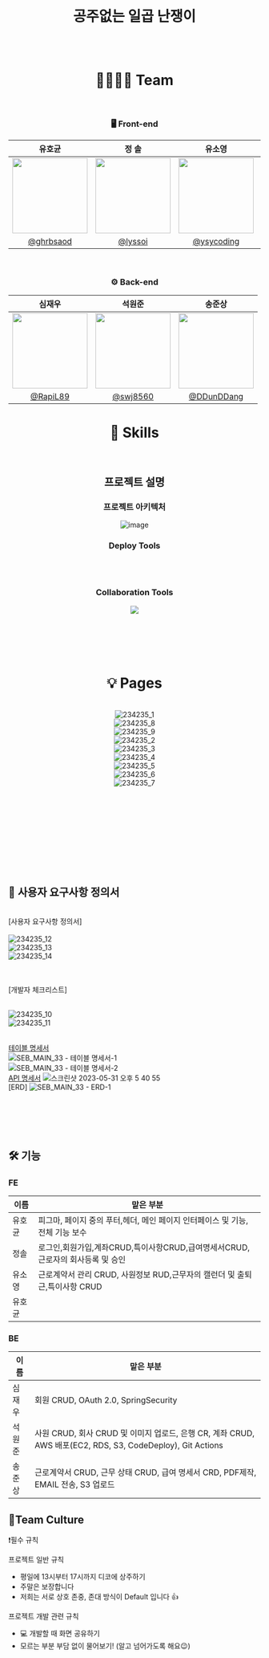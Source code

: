 <div align="center">

# 공주없는 일곱 난쟁이

<br>
<br>


# 👨‍👩‍👦‍👦 Team

<br />


### 🖥 Front-end
|유호균|정 솔|유소영|김영택|
|:-:|:-:|:-:|:-:|
|<img src="https://avatars.githubusercontent.com/u/74657430?v=4" width=150>|<img src="https://i.imgur.com/FHz0HxW.png" width=150>|<img src="https://user-images.githubusercontent.com/114140840/234771212-e9aa7466-7197-4d9a-8322-3849a36786a0.png" width=150>|<img src="https://avatars.githubusercontent.com/u/74657430?v=4" width=150>|
|[@ghrbsaod](https://github.com/ghrbsaod)|[@lyssoi](https://github.com/lyssoi)|[@ysycoding](https://github.com/ghrbsaod)|[@ghrbsaod](https://github.com/ghrbsaod)

  
  
  
<br>

### ⚙️ Back-end
|심재우|석원준|송준상|
|:-:|:-:|:-:|
|<img src="https://i.imgur.com/6rizOL2.png" width=150>|<img src="https://i.imgur.com/VxPdMLO.png" width=150>|<img src="https://avatars.githubusercontent.com/u/74657430?v=4" width=150>|
|[@RapiL89](https://github.com/RapiL89)|[@swj8560](https://github.com/swj8560)|[@DDunDDang](https://github.com/DDunDDang)|
  
  
  
  
   
# 🔎 Skills

<br />

## 프로젝트 설명
### 프로젝트 아키텍처
![image](https://github.com/codestates-seb/seb43_main_033/assets/120348865/1f85e57c-2715-417f-af67-49d056ac8716)

### Deploy Tools

  <BR><BR>
### Collaboration Tools

<p>
  <img src="https://user-images.githubusercontent.com/61264510/194802015-8823f450-9df6-48dd-9474-dec2c331cfe5.svg">
</p>

<br /><br /><br /><br />

  
# 💡 Pages

<br />![234235_1](https://github.com/codestates-seb/seb43_main_033/assets/74657430/63232a40-24bf-43e5-9f8e-3b1268135682)
<br />![234235_8](https://github.com/codestates-seb/seb43_main_033/assets/74657430/e901ca30-5920-4dc3-8520-1dc1e7cf396e)
<br />![234235_9](https://github.com/codestates-seb/seb43_main_033/assets/74657430/557323f1-db48-46b2-8b34-305392ba8e48)
<br />![234235_2](https://github.com/codestates-seb/seb43_main_033/assets/74657430/bb8591d6-3ce6-4dad-914d-2e6809de585d)
<br />![234235_3](https://github.com/codestates-seb/seb43_main_033/assets/74657430/cec3acf9-f9cb-4680-bb89-6c03dc331a60)
<br />![234235_4](https://github.com/codestates-seb/seb43_main_033/assets/74657430/f6b34885-3b23-4721-b3d1-76962e235879)
<br />![234235_5](https://github.com/codestates-seb/seb43_main_033/assets/74657430/fb117af6-a0fd-402d-8f80-66888e72af59)
<br />![234235_6](https://github.com/codestates-seb/seb43_main_033/assets/74657430/e81bb797-b101-4037-bfeb-afb936924007)
<br />![234235_7](https://github.com/codestates-seb/seb43_main_033/assets/74657430/1d24c615-0a59-4366-be17-54934c381652)
    

<div align="center">
  
  
  <br /><br /><br /><br />


  
<br >
<div align="start">

<BR>
  <BR>
    <BR>


## :notebook: 사용자 요구사항 정의서
<br />[사용자 요구사항 정의서]
<BR>
<br />![234235_12](https://github.com/codestates-seb/seb43_main_033/assets/74657430/f890c110-f921-4326-a0c8-4705b6541cb3)
<br />![234235_13](https://github.com/codestates-seb/seb43_main_033/assets/74657430/a28d0c10-e918-4268-8f0b-8efa3dece016)
<br />![234235_14](https://github.com/codestates-seb/seb43_main_033/assets/74657430/ea623518-6373-437b-85e4-96124597871b)

<BR>
<br />[개발자 체크리스트]
<BR>
  
<br />![234235_10](https://github.com/codestates-seb/seb43_main_033/assets/74657430/cbe9b401-9844-46b1-9f1c-5d66f2a72e8c)
<br />![234235_11](https://github.com/codestates-seb/seb43_main_033/assets/74657430/605ecbaf-edfb-4b52-bda5-25bf0022f391)

<br />[테이블 명세서](https://drive.google.com/file/d/1YY5cIBqij1XBdhOTJc_Pm_puu4e_yrMx/view?usp=drive_link)
<br />![SEB_MAIN_33 - 테이블 명세서-1](https://github.com/codestates-seb/seb43_main_033/assets/120554681/0ce55fbc-9876-4e22-aec4-19929e2e6212)
<br />![SEB_MAIN_33 - 테이블 명세서-2](https://github.com/codestates-seb/seb43_main_033/assets/120554681/a53fe744-c113-44b4-94ab-d073fe239fdf)
<BR>
[API 명세서](https://rapil89.github.io/RapiL89.gitbhub.io/)
![스크린샷 2023-05-31 오후 5 40 55](https://github.com/codestates-seb/seb43_main_033/assets/120554681/8b299670-7a93-46b7-a571-97dc5b592cb9)
<BR>
[ERD]
![SEB_MAIN_33 - ERD-1](https://github.com/codestates-seb/seb43_main_033/assets/120554681/3e8557c7-9cae-4c75-9d71-2ed4a43731ec)

<BR>
  <BR>
    <BR>
      <BR>
      
## 🛠 기능
        
### FE

|이름|맡은 부분|
|---|---|
|유호균|피그마, 페이지 중의 푸터,헤더, 메인 페이지 인터페이스 및 기능, 전체 기능 보수 |
|정솔|로그인,회원가입,계좌CRUD,특이사항CRUD,급여명세서CRUD,근로자의 회사등록 및 승인|
|유소영|근로계약서 관리 CRUD, 사원정보 RUD,근무자의 캘런더 및 출퇴근,특이사항 CRUD |
|유호균||
        
        
### BE

|이름|맡은 부분|
|---|---|
|심재우|회원 CRUD, OAuth 2.0, SpringSecurity|
|석원준|사원 CRUD, 회사 CRUD 및 이미지 업로드, 은행 CR, 계좌 CRUD, AWS 배포(EC2, RDS, S3, CodeDeploy), Git Actions|
|송준상|근로계약서 CRUD, 근무 상태 CRUD, 급여 명세서 CRD, PDF제작, EMAIL 전송, S3 업로드|
  
  
## 🍵Team Culture
❗필수 규칙

프로젝트 일반 규칙
- 평일에 13시부터 17시까지 디코에 상주하기
- 주말은 보장합니다
- 저희는 서로 상호 존중, 존대 방식이 Default 입니다 👍


프로젝트 개발 관련 규칙
- 💻 개발할 때 화면 공유하기
- 모르는 부분 부담 없이 물어보기! (알고 넘어가도록 해요😉) 
